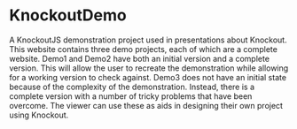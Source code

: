KnockoutDemo
============

A KnockoutJS demonstration project used in presentations about Knockout. This website contains three demo projects, each of which are a complete website. Demo1 and Demo2 have both an initial version and a complete version. This will allow the user to recreate the demonstration while allowing for a working version to check against. Demo3 does not have an initial state because of the complexity of the demonstration. Instead, there is a complete version with a number of tricky problems that have been overcome. The viewer can use these as aids in designing their own project using Knockout.
